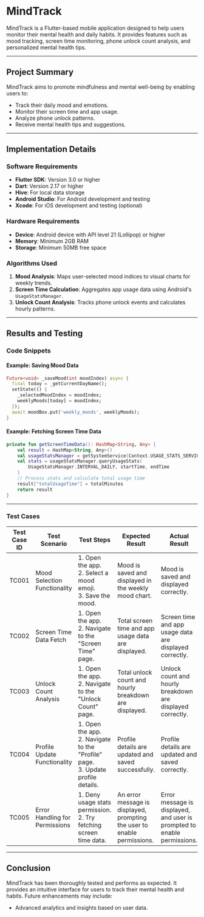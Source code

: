 # MindTrack

MindTrack is a Flutter-based mobile application designed to help users monitor their mental health and daily habits. It provides features such as mood tracking, screen time monitoring, phone unlock count analysis, and personalized mental health tips.

---

## Project Summary

MindTrack aims to promote mindfulness and mental well-being by enabling users to:
- Track their daily mood and emotions.
- Monitor their screen time and app usage.
- Analyze phone unlock patterns.
- Receive mental health tips and suggestions.

---

## Implementation Details

### Software Requirements
- **Flutter SDK**: Version 3.0 or higher
- **Dart**: Version 2.17 or higher
- **Hive**: For local data storage
- **Android Studio**: For Android development and testing
- **Xcode**: For iOS development and testing (optional)

### Hardware Requirements
- **Device**: Android device with API level 21 (Lollipop) or higher
- **Memory**: Minimum 2GB RAM
- **Storage**: Minimum 50MB free space

### Algorithms Used
1. **Mood Analysis**: Maps user-selected mood indices to visual charts for weekly trends.
2. **Screen Time Calculation**: Aggregates app usage data using Android's `UsageStatsManager`.
3. **Unlock Count Analysis**: Tracks phone unlock events and calculates hourly patterns.

---

## Results and Testing

### Code Snippets
#### Example: Saving Mood Data
```dart
Future<void> _saveMood(int moodIndex) async {
  final today = _getCurrentDayName();
  setState(() {
    _selectedMoodIndex = moodIndex;
    weeklyMoods[today] = moodIndex;
  });
  await moodBox.put('weekly_moods', weeklyMoods);
}
```

#### Example: Fetching Screen Time Data
```kotlin
private fun getScreenTimeData(): HashMap<String, Any> {
    val result = HashMap<String, Any>()
    val usageStatsManager = getSystemService(Context.USAGE_STATS_SERVICE) as UsageStatsManager
    val stats = usageStatsManager.queryUsageStats(
        UsageStatsManager.INTERVAL_DAILY, startTime, endTime
    )
    // Process stats and calculate total usage time
    result["totalUsageTime"] = totalMinutes
    return result
}
```

---

### Test Cases

| Test Case ID | Test Scenario                  | Test Steps                                                                 | Expected Result                                                                 | Actual Result                                                                   | Status  |
|--------------|--------------------------------|---------------------------------------------------------------------------|--------------------------------------------------------------------------------|--------------------------------------------------------------------------------|---------|
| TC001        | Mood Selection Functionality   | 1. Open the app. <br> 2. Select a mood emoji. <br> 3. Save the mood.      | Mood is saved and displayed in the weekly mood chart.                          | Mood is saved and displayed correctly.                                          | Passed  |
| TC002        | Screen Time Data Fetch         | 1. Open the app. <br> 2. Navigate to the "Screen Time" page.              | Total screen time and app usage data are displayed.                            | Screen time and app usage data are displayed correctly.                         | Passed  |
| TC003        | Unlock Count Analysis          | 1. Open the app. <br> 2. Navigate to the "Unlock Count" page.             | Total unlock count and hourly breakdown are displayed.                         | Unlock count and hourly breakdown are displayed correctly.                      | Passed  |
| TC004        | Profile Update Functionality   | 1. Open the app. <br> 2. Navigate to the "Profile" page. <br> 3. Update profile details. | Profile details are updated and saved successfully.                            | Profile details are updated and saved correctly.                                | Passed  |
| TC005        | Error Handling for Permissions | 1. Deny usage stats permission. <br> 2. Try fetching screen time data.    | An error message is displayed, prompting the user to enable permissions.       | Error message is displayed, and user is prompted to enable permissions.         | Passed  |

---

## Conclusion

MindTrack has been thoroughly tested and performs as expected. It provides an intuitive interface for users to track their mental health and habits. Future enhancements may include:

- Advanced analytics and insights based on user data.
